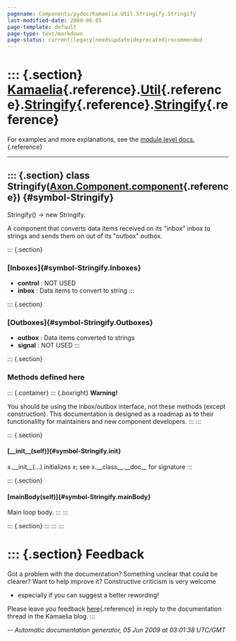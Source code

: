 ```yaml
---
pagename: Components/pydoc/Kamaelia.Util.Stringify.Stringify
last-modified-date: 2009-06-05
page-template: default
page-type: text/markdown
page-status: current|legacy|needsupdate|deprecated|recommended
---
```

::: {.section}
[Kamaelia](/Components/pydoc/Kamaelia.html){.reference}.[Util](/Components/pydoc/Kamaelia.Util.html){.reference}.[Stringify](/Components/pydoc/Kamaelia.Util.Stringify.html){.reference}.[Stringify](/Components/pydoc/Kamaelia.Util.Stringify.Stringify.html){.reference}
==========================================================================================================================================================================================================================================================================

For examples and more explanations, see the [module level
docs.](/Components/pydoc/Kamaelia.Util.Stringify.html){.reference}

------------------------------------------------------------------------

::: {.section}
class Stringify([Axon.Component.component](/Docs/Axon/Axon.Component.component.html){.reference}) {#symbol-Stringify}
-------------------------------------------------------------------------------------------------

Stringify() -\> new Stringify.

A component that converts data items received on its \"inbox\" inbox to
strings and sends them on out of its \"outbox\" outbox.

::: {.section}
### [Inboxes]{#symbol-Stringify.Inboxes}

-   **control** : NOT USED
-   **inbox** : Data items to convert to string
:::

::: {.section}
### [Outboxes]{#symbol-Stringify.Outboxes}

-   **outbox** : Data items converted to strings
-   **signal** : NOT USED
:::

::: {.section}
### Methods defined here

::: {.container}
::: {.boxright}
**Warning!**

You should be using the inbox/outbox interface, not these methods
(except construction). This documentation is designed as a roadmap as to
their functionalilty for maintainers and new component developers.
:::
:::

::: {.section}
#### [\_\_init\_\_(self)]{#symbol-Stringify.__init__}

x.\_\_init\_\_(\...) initializes x; see x.\_\_class\_\_.\_\_doc\_\_ for
signature
:::

::: {.section}
#### [mainBody(self)]{#symbol-Stringify.mainBody}

Main loop body.
:::
:::

::: {.section}
:::
:::
:::

::: {.section}
Feedback
========

Got a problem with the documentation? Something unclear that could be
clearer? Want to help improve it? Constructive criticism is very welcome
- especially if you can suggest a better rewording!

Please leave you feedback
[here](../../../cgi-bin/blog/blog.cgi?rm=viewpost&nodeid=1142023701){.reference}
in reply to the documentation thread in the Kamaelia blog.
:::

*\-- Automatic documentation generator, 05 Jun 2009 at 03:01:38 UTC/GMT*
